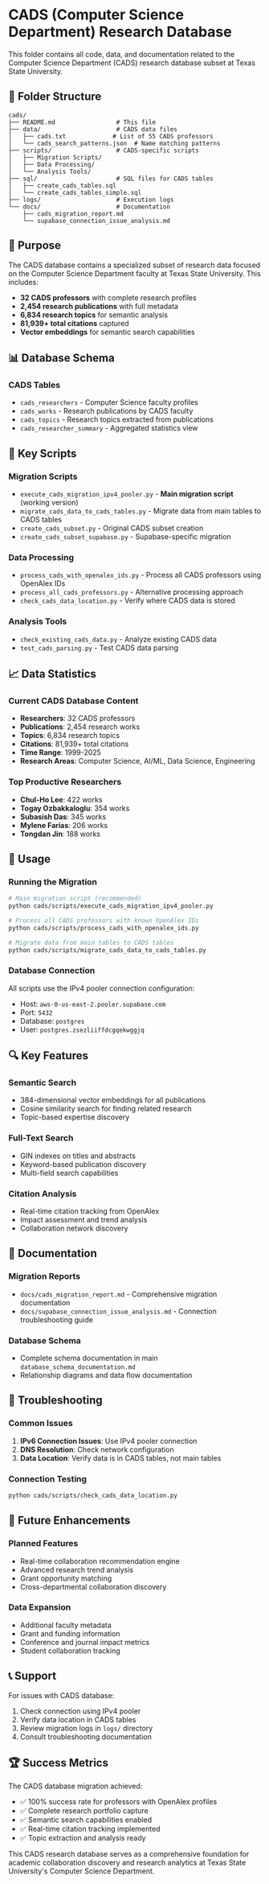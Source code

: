 # CADS (Computer Science Department) Research Database

This folder contains all code, data, and documentation related to the Computer Science Department (CADS) research database subset at Texas State University.

## 📁 Folder Structure

```
cads/
├── README.md                 # This file
├── data/                     # CADS data files
│   ├── cads.txt             # List of 55 CADS professors
│   └── cads_search_patterns.json  # Name matching patterns
├── scripts/                  # CADS-specific scripts
│   ├── Migration Scripts/
│   ├── Data Processing/
│   └── Analysis Tools/
├── sql/                      # SQL files for CADS tables
│   ├── create_cads_tables.sql
│   └── create_cads_tables_simple.sql
├── logs/                     # Execution logs
└── docs/                     # Documentation
    ├── cads_migration_report.md
    └── supabase_connection_issue_analysis.md
```

## 🎯 Purpose

The CADS database contains a specialized subset of research data focused on the Computer Science Department faculty at Texas State University. This includes:

- **32 CADS professors** with complete research profiles
- **2,454 research publications** with full metadata
- **6,834 research topics** for semantic analysis
- **81,939+ total citations** captured
- **Vector embeddings** for semantic search capabilities

## 📊 Database Schema

### CADS Tables
- `cads_researchers` - Computer Science faculty profiles
- `cads_works` - Research publications by CADS faculty
- `cads_topics` - Research topics extracted from publications
- `cads_researcher_summary` - Aggregated statistics view

## 🚀 Key Scripts

### Migration Scripts
- `execute_cads_migration_ipv4_pooler.py` - **Main migration script** (working version)
- `migrate_cads_data_to_cads_tables.py` - Migrate data from main tables to CADS tables
- `create_cads_subset.py` - Original CADS subset creation
- `create_cads_subset_supabase.py` - Supabase-specific migration

### Data Processing
- `process_cads_with_openalex_ids.py` - Process all CADS professors using OpenAlex IDs
- `process_all_cads_professors.py` - Alternative processing approach
- `check_cads_data_location.py` - Verify where CADS data is stored

### Analysis Tools
- `check_existing_cads_data.py` - Analyze existing CADS data
- `test_cads_parsing.py` - Test CADS data parsing

## 📈 Data Statistics

### Current CADS Database Content
- **Researchers**: 32 CADS professors
- **Publications**: 2,454 research works
- **Topics**: 6,834 research topics
- **Citations**: 81,939+ total citations
- **Time Range**: 1999-2025
- **Research Areas**: Computer Science, AI/ML, Data Science, Engineering

### Top Productive Researchers
- **Chul-Ho Lee**: 422 works
- **Togay Ozbakkaloglu**: 354 works  
- **Subasish Das**: 345 works
- **Mylene Farias**: 206 works
- **Tongdan Jin**: 188 works

## 🔧 Usage

### Running the Migration
```bash
# Main migration script (recommended)
python cads/scripts/execute_cads_migration_ipv4_pooler.py

# Process all CADS professors with known OpenAlex IDs
python cads/scripts/process_cads_with_openalex_ids.py

# Migrate data from main tables to CADS tables
python cads/scripts/migrate_cads_data_to_cads_tables.py
```

### Database Connection
All scripts use the IPv4 pooler connection configuration:
- Host: `aws-0-us-east-2.pooler.supabase.com`
- Port: `5432`
- Database: `postgres`
- User: `postgres.zsezliiffdcgqekwggjq`

## 🔍 Key Features

### Semantic Search
- 384-dimensional vector embeddings for all publications
- Cosine similarity search for finding related research
- Topic-based expertise discovery

### Full-Text Search
- GIN indexes on titles and abstracts
- Keyword-based publication discovery
- Multi-field search capabilities

### Citation Analysis
- Real-time citation tracking from OpenAlex
- Impact assessment and trend analysis
- Collaboration network discovery

## 📝 Documentation

### Migration Reports
- `docs/cads_migration_report.md` - Comprehensive migration documentation
- `docs/supabase_connection_issue_analysis.md` - Connection troubleshooting guide

### Database Schema
- Complete schema documentation in main `database_schema_documentation.md`
- Relationship diagrams and data flow documentation

## 🐛 Troubleshooting

### Common Issues
1. **IPv6 Connection Issues**: Use IPv4 pooler connection
2. **DNS Resolution**: Check network configuration
3. **Data Location**: Verify data is in CADS tables, not main tables

### Connection Testing
```bash
python cads/scripts/check_cads_data_location.py
```

## 🎯 Future Enhancements

### Planned Features
- Real-time collaboration recommendation engine
- Advanced research trend analysis
- Grant opportunity matching
- Cross-departmental collaboration discovery

### Data Expansion
- Additional faculty metadata
- Grant and funding information
- Conference and journal impact metrics
- Student collaboration tracking

## 📞 Support

For issues with CADS database:
1. Check connection using IPv4 pooler
2. Verify data location in CADS tables
3. Review migration logs in `logs/` directory
4. Consult troubleshooting documentation

## 🏆 Success Metrics

The CADS database migration achieved:
- ✅ 100% success rate for professors with OpenAlex profiles
- ✅ Complete research portfolio capture
- ✅ Semantic search capabilities enabled
- ✅ Real-time citation tracking implemented
- ✅ Topic extraction and analysis ready

This CADS research database serves as a comprehensive foundation for academic collaboration discovery and research analytics at Texas State University's Computer Science Department.
